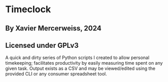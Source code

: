 # Timeclock
## By __Xavier Mercerweiss__, 2024
## Licensed under GPLv3
A quick and dirty series of Python scripts I created to allow personal timekeeping; facilitates productivity by easily measuring time spent on any given task. Output exists as a CSV and may be viewed/edited using the provided CLI or any consumer spreadsheet tool.
